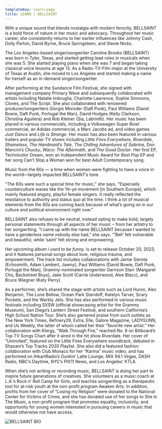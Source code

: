 ```yaml
---
templateKey: learn-page
title: LEARN | BELLSAINT
---
```

With a unique sound that blends nostalgia with modern ferocity, BELLSAINT is a bold force of nature in her music and advocacy. Throughout her music career, she consistently returns to her earlier influences like Johnny Cash, Dolly Parton, David Byrne, Bruce Springsteen, and Stevie Nicks. 

The Los Angeles-based singer/songwriter Caroline Brooks (BELLSAINT) was born in Tyler, Texas, and started getting lead roles in musicals when she was 5. She started playing piano when she was 7 and began taking classical voice lessons at age 13. As a Radio-TV-Film major at the University of Texas at Austin, she moved to Los Angeles and started making a name for herself as an in-demand singer/songwriter. 

After performing at the Sundance Film Festival, she signed with management company Primary Wave and subsequently collaborated with artists including Natalie Imbruglia, Charlotte Lawrence, Sophie Simmons, Cloves, and The Script. She also collaborated with renowned producer/songwriters Giorgio Moroder (Daft Punk), Paul Williams (David Bowie, Daft Punk, Portugal the Man), David Hodges (Kelly Clarkson, Christina Aguilera) and Rob Kleiner (Sia, Labrinth). Her music has been placed in various commercials, including a Volkswagen Super Bowl commercial, an Adidas commercial, a Marc Jacobs ad, and video games _Just Dance_ and _Life is Strange_. Her music has also been featured in various trailers and popular TV shows including _Little Fires Everywhere_, _Riverdale_, _Shameless_, _The Handmaid’s Tale_, _The Chilling Adventures of Sabrina_, Don Mancini’s _Chucky_, _Waco: The Aftermath_, and _The Good Doctor_. Her first EP, Technicolor Dream, won an Independent Music Award for Best Pop EP and her song Can’t Stop a Woman won for best Adult Contemporary song.

Music from the 60s — a time when women were fighting to have a voice in the world—largely impacted BELLSAINT’s tone.

“The 60s were such a special time for music,” she says. “Especially counterculture waves like the Yé-yé movement \[in Southern Europe], which mainly featured angsty, playful female singers. It really reflected the resistance to authority and status quo at the time. I think a lot of musical elements from the 60s are coming back because of what’s going on in our culture and political environment right now.”

BELLSAINT also refuses to be neutral, instead opting to make bold, largely personal statements through all aspects of her music – from her artistry to her songwriting. “I came up with the name BELLSAINT because I wanted to have a genderless name nobody else had,” she says. “’Bell’ felt vulnerable and beautiful, while ‘saint’ felt strong and empowering.

Her upcoming album _i used to be funny._ is set to release October 20, 2023, and it features personal songs about love, religious trauma, and empowerment. The track list includes collaborations with Jamie Sierota (Echosmith, Adam Lambert, Jawny), Paul Williams (David Bowie, Daft Punk, Portugal the Man), Grammy-nominated songwriter Garrison Starr (Margaret Cho, Backstreet Boys), Jake Scott (Carrie Underwood, Aloe Blacc), and Bruce Wiegner (Katy Perry).

As a performer, she’s shared the stage with artists such as Lord Huron, Alec Benjamin, The Lone Bellow, Ocean Park Standoff, Katelyn Tarver, Scary Pockets, and the Warbly Jets. She has also performed in various music festivals including SXSW (official showcasing artist for the Grammy Museum), San Diego’s Lantern Street Festival, and southern California’s High School Nation Tour. She’s also garnered praise from such outlets as The New York Times, Refinery29, Extra, Elle, Galore Magazine, LADYGUNN, and Us Weekly, the latter of whom called her their “favorite new artist.” Her collaboration with Klergy, “Walk Through Fire,” reached No. 8 on Billboard’s Top TV Songs Chart after it aired in the hit show Riverdale. Her cover of “Uninvited”, featured on the Little Fires Everywhere soundtrack, debuted in Shazam’s Top Tracks 2020 Playlist. She also did a featured fashion collaboration with Club Monaco for her “Karma” music video, and has performed on iHeartRadio’s Dunkin’ Latte Lounge, MIX 94.1 Vegas, DASH Radio, NBC’s Daytime, NYC’s PIX11 News, and Los Angeles’ KTLA.

When she’s not writing or recording music, BELLSAINT is doing her part to inspire future generations of creatives. She volunteers as a music coach at L.A.’s Rock n’ Roll Camp for Girls, and teaches songwriting as a therapeutic tool for at-risk youth at the non-profit program Awaken Arts. In addition, profits from her cover of “Losing my Religion” were donated to the National Center for Victims of Crime, and she has donated use of her songs to She Is The Music, a non-profit program that promotes equality, inclusivity, and opportunity for young women interested in pursuing careers in music that would otherwise not have access.

![BELLSAINT BIO](/img/press-5.jpg "BELLSAINT BIO")

